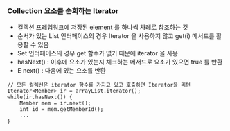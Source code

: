 ### Collection 요소를 순회하는 Iterator

* 컬렉션 프레임워크에 저장된 element 를 하나씩 차례로 참조하는 것
* 순서가 있는 List 인터페이스의 경우 Iterator 을 사용하지 않고 get(i) 메서드를 활용할 수 있음
* Set 인터페이스의 경우 get 함수가 없기 때문에 iterator 을 사용
* hasNext() : 이후에 요소가 있는지 체크하는 메서드로 요소가 있으면 true 를 반환
* E next() : 다음에 있는 요소를 반환

```
// 모든 컬렉션은 iterator 함수를 가지고 있고 호출하면 Iterator을 리턴
Iterator<Member> ir = arrayList.iterator(); 
while(ir.hasNext()) {
    Member mem = ir.next();
    int id = mem.getMemberId();
    ...
}
```

